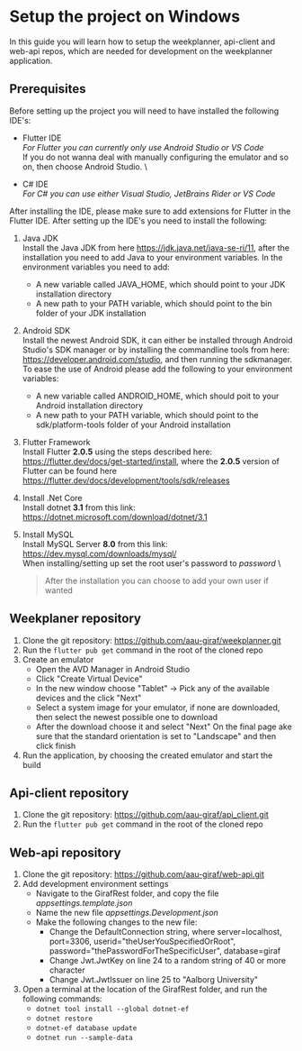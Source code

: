 # Setup the project on Windows
In this guide you will learn how to setup the weekplanner, api-client and web-api repos, which are needed for development on the weekplanner application.

## Prerequisites
Before setting up the project you will need to have installed the following IDE's:

- Flutter IDE \
    *For Flutter you can currently only use Android Studio or VS Code* \
    If you do not wanna deal with manually configuring the emulator and so on, then choose Android Studio. \

- C# IDE \
    *For C# you can use either Visual Studio, JetBrains Rider or VS Code*

After installing the IDE, please make sure to add extensions for Flutter in the Flutter IDE. After setting up the IDE's you need to install the following:

1. Java JDK \
    Install the Java JDK from here https://jdk.java.net/java-se-ri/11, after the installation you need to add Java to your environment variables. In the environment variables you need to add:
    - A new variable called JAVA_HOME, which should point to your JDK installation directory
    - A new path to your PATH variable, which should point to the bin folder of your JDK installation

2. Android SDK \
    Install the newest Android SDK, it can either be installed through Android Studio's SDK manager or by installing the commandline tools from here: https://developer.android.com/studio, and then running the sdkmanager. \
    To ease the use of Android please add the following to your environment variables:
    - A new variable called ANDROID_HOME, which should poit to your Android installation directory
    - A new path to your PATH variable, which should point to the sdk/platform-tools folder of your Android installation

3. Flutter Framework\
    Install Flutter **2.0.5** using the steps described here: https://flutter.dev/docs/get-started/install, where the **2.0.5** version of Flutter can be found here https://flutter.dev/docs/development/tools/sdk/releases

4. Install .Net Core \
    Install dotnet **3.1** from this link: https://dotnet.microsoft.com/download/dotnet/3.1

5. Install MySQL \
    Install MySQL Server **8.0** from this link: https://dev.mysql.com/downloads/mysql/ \
    When installing/setting up set the root user's password to *password* \
    > After the installation you can choose to add your own user if wanted

## Weekplaner repository
1. Clone the git repository: https://github.com/aau-giraf/weekplanner.git
2. Run the `flutter pub get` command in the root of the cloned repo
3. Create an emulator 
    - Open the AVD Manager in Android Studio 
    - Click "Create Virtual Device" 
    - In the new window choose "Tablet" -> Pick any of the available devices and the click "Next" 
    - Select a system image for your emulator, if none are downloaded, then select the newest possible one to download 
    - After the download choose it and select "Next" 
    On the final page ake sure that the standard orientation is set to "Landscape" and then click finish
4. Run the application, by choosing the created emulator and start the build

## Api-client repository
1. Clone the git repository: https://github.com/aau-giraf/api_client.git
2. Run the `flutter pub get` command in the root of the cloned repo

## Web-api repository
1. Clone the git repository: https://github.com/aau-giraf/web-api.git
2. Add development environment settings
    - Navigate to the GirafRest folder, and copy the file *appsettings.template.json* 
    - Name the new file *appsettings.Development.json* 
    - Make the following changes to the new file:
        - Change the DefaultConnection string, where server=localhost, port=3306, userid="theUserYouSpecifiedOrRoot", password="thePasswordForTheSpecificUser", database=giraf
        - Change Jwt.JwtKey on line 24 to a random string of 40 or more character
        - Change Jwt.JwtIssuer on line 25 to "Aalborg University"
3. Open a terminal at the location of the GirafRest folder, and run the following commands:
    - `dotnet tool install --global dotnet-ef`
    - `dotnet restore`
    - `dotnet-ef database update`
    - `dotnet run --sample-data`
